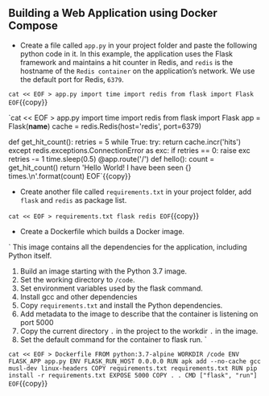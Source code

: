 ## Building a Web Application using Docker Compose

- Create a file called `app.py` in your project folder and paste the following python code in it. In this example, the application uses the Flask framework and maintains a hit counter in Redis, and  `redis` is the hostname of the `Redis container` on the application’s network. We use the default port for Redis, `6379`.

`cat << EOF > app.py
import time
import redis
from flask import Flask
EOF`{{copy}}


`cat << EOF > app.py
import time
import redis
from flask import Flask
app = Flask(__name__)
cache = redis.Redis(host='redis', port=6379)

def get_hit_count():
    retries = 5
    while True:
        try:
            return cache.incr('hits')
        except redis.exceptions.ConnectionError as exc:
            if retries == 0:
                raise exc
            retries -= 1
            time.sleep(0.5)
@app.route('/')
def hello():
    count = get_hit_count()
    return 'Hello World! I have been seen {} times.\n'.format(count)
EOF`{{copy}}




- Create another file called `requirements.txt` in your project folder, add `flask` and `redis` as package list.

`cat << EOF > requirements.txt
flask
redis
EOF`{{copy}}

- Create a Dockerfile which builds a Docker image.

`
This image contains all the dependencies for the application, including Python itself.
1. Build an image starting with the Python 3.7 image.
2. Set the working directory to `/code`.
3. Set environment variables used by the flask command.
4. Install gcc and other dependencies
5. Copy `requirements.txt` and install the Python dependencies.
6. Add metadata to the image to describe that the container is listening on port 5000
7. Copy the current directory `.` in the project to the workdir `.` in the image.
8. Set the default command for the container to flask run.
`

`cat << EOF > Dockerfile
FROM python:3.7-alpine
WORKDIR /code
ENV FLASK_APP app.py
ENV FLASK_RUN_HOST 0.0.0.0
RUN apk add --no-cache gcc musl-dev linux-headers
COPY requirements.txt requirements.txt
RUN pip install -r requirements.txt
EXPOSE 5000
COPY . .
CMD ["flask", "run"]
EOF`{{copy}}